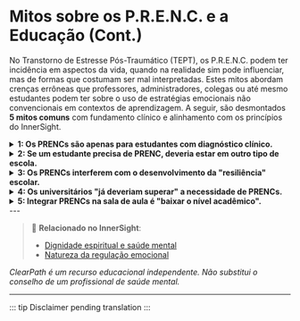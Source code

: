 ﻿# Mitos sobre os P.R.E.N.C. e a Educação (Cont.)

No Transtorno de Estresse Pós-Traumático (TEPT), os P.R.E.N.C. podem ter incidência em aspectos da vida, quando na realidade sim pode influenciar, mas de formas que costumam ser mal interpretadas. Estes mitos abordam crenças errôneas que professores, administradores, colegas ou até mesmo estudantes podem ter sobre o uso de estratégias emocionais não convencionais em contextos de aprendizagem. A seguir, são desmontados **5 mitos comuns** com fundamento clínico e alinhamento com os princípios do InnerSight.

<details>
<summary><strong>1: Os PRENCs são apenas para estudantes com diagnóstico clínico.</strong></summary>

<strong>Realidade:</strong> Qualquer estudante pode se beneficiar de estratégias de regulação emocional, especialmente em contextos de alta pressão (exames, apresentações, bullying). Normalizar os PRENCs para todos —não apenas para quem tem diagnóstico— reduz o estigma e fortalece a saúde mental coletiva.
</details>

<details>
<summary><strong>2: Se um estudante precisa de PRENC, deveria estar em outro tipo de escola.</strong></summary>

<strong>Realidade:</strong> A inclusão educacional se baseia na ideia de que **todas as escolas devem se adaptar à diversidade humana**, não ao contrário. O uso de PRENCs demonstra que o estudante está tentando participar no ambiente atual, não que "não pertence" a ele.
</details>

<details>
<summary><strong>3: Os PRENCs interferem com o desenvolvimento da "resiliência" escolar.</strong></summary>

<strong>Realidade:</strong> A verdadeira resiliência não é aguentar o mal-estar em silêncio, mas **aprender a navegá-lo com ferramentas efetivas**. Os PRENCs ensinam aos estudantes a reconhecer seus limites e agir com autoconsciência, uma habilidade vital para a vida acadêmica e pessoal.
</details>

<details>
<summary><strong>4: Os universitários "já deveriam superar" a necessidade de PRENCs.</strong></summary>

<strong>Realidade:</strong> O TEPT, a ansiedade ou o estresse pós-traumático não desaparecem com a idade. Muitos universitários enfrentam traumas recentes (violência, migração, perda) ou não tratados. Os PRENCs lhes permitem permanecer em seus estudos, evitando deserção por crises emocionais não reguladas.
</details>

<details>
<summary><strong>5: Integrar PRENCs na sala de aula é "baixar o nível acadêmico".</strong></summary>

<strong>Realidade:</strong> Muito pelo contrário: um cérebro regulado **aprende melhor**. Quando os estudantes se sentem seguros e podem se autorregular, melhoram sua atenção, memória e participação. Os PRENCs não subtraem rigor acadêmico; o tornam acessível para mais pessoas.
</details>
---

> 🔗 **Relacionado no InnerSight**:  
> - [Dignidade espiritual e saúde mental](https://inner-clarity.github.io/InnerSight/pt#dignidade-espiritual-e-saúde-mental)  
> - [Natureza da regulação emocional](https://inner-clarity.github.io/InnerSight/pt#natureza-da-regulação-emocional)

*ClearPath é um recurso educacional independente. Não substitui o conselho de um profissional de saúde mental.*

---

::: tip
Disclaimer pending translation
:::
